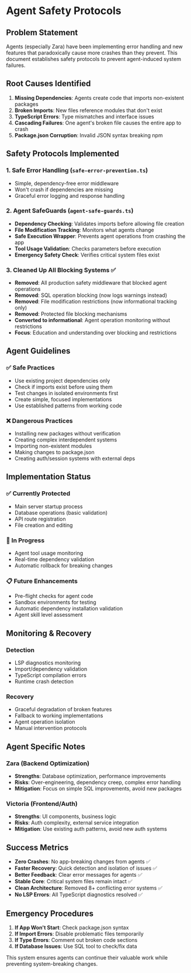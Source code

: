 # Agent Safety Protocols

## Problem Statement
Agents (especially Zara) have been implementing error handling and new features that paradoxically cause more crashes than they prevent. This document establishes safety protocols to prevent agent-induced system failures.

## Root Causes Identified

1. **Missing Dependencies**: Agents create code that imports non-existent packages
2. **Broken Imports**: New files reference modules that don't exist
3. **TypeScript Errors**: Type mismatches and interface issues
4. **Cascading Failures**: One agent's broken file causes the entire app to crash
5. **Package.json Corruption**: Invalid JSON syntax breaking npm

## Safety Protocols Implemented

### 1. Safe Error Handling (`safe-error-prevention.ts`)
- Simple, dependency-free error middleware
- Won't crash if dependencies are missing
- Graceful error logging and response handling

### 2. Agent SafeGuards (`agent-safe-guards.ts`)
- **Dependency Checking**: Validates imports before allowing file creation
- **File Modification Tracking**: Monitors what agents change
- **Safe Execution Wrapper**: Prevents agent operations from crashing the app
- **Tool Usage Validation**: Checks parameters before execution
- **Emergency Safety Check**: Verifies critical system files exist

### 3. Cleaned Up All Blocking Systems ✅
- **Removed**: All production safety middleware that blocked agent operations
- **Removed**: SQL operation blocking (now logs warnings instead)
- **Removed**: File modification restrictions (now informational tracking only)
- **Removed**: Protected file blocking mechanisms
- **Converted to informational**: Agent operation monitoring without restrictions
- **Focus**: Education and understanding over blocking and restrictions

## Agent Guidelines

### ✅ Safe Practices
- Use existing project dependencies only
- Check if imports exist before using them
- Test changes in isolated environments first
- Create simple, focused implementations
- Use established patterns from working code

### ❌ Dangerous Practices  
- Installing new packages without verification
- Creating complex interdependent systems
- Importing non-existent modules
- Making changes to package.json
- Creating auth/session systems with external deps

## Implementation Status

### ✅ Currently Protected
- Main server startup process
- Database operations (basic validation)
- API route registration
- File creation and editing

### 🔄 In Progress
- Agent tool usage monitoring
- Real-time dependency validation
- Automatic rollback for breaking changes

### 📋 Future Enhancements
- Pre-flight checks for agent code
- Sandbox environments for testing
- Automatic dependency installation validation
- Agent skill level assessment

## Monitoring & Recovery

### Detection
- LSP diagnostics monitoring
- Import/dependency validation  
- TypeScript compilation errors
- Runtime crash detection

### Recovery
- Graceful degradation of broken features
- Fallback to working implementations
- Agent operation isolation
- Manual intervention protocols

## Agent Specific Notes

### Zara (Backend Optimization)
- **Strengths**: Database optimization, performance improvements
- **Risks**: Over-engineering, dependency creep, complex error handling
- **Mitigation**: Focus on simple SQL improvements, avoid new packages

### Victoria (Frontend/Auth)
- **Strengths**: UI components, business logic
- **Risks**: Auth complexity, external service integration
- **Mitigation**: Use existing auth patterns, avoid new auth systems

## Success Metrics

- **Zero Crashes**: No app-breaking changes from agents ✅
- **Faster Recovery**: Quick detection and isolation of issues ✅
- **Better Feedback**: Clear error messages for agents ✅
- **Stable Core**: Critical system files remain intact ✅
- **Clean Architecture**: Removed 8+ conflicting error systems ✅
- **No LSP Errors**: All TypeScript diagnostics resolved ✅

## Emergency Procedures

1. **If App Won't Start**: Check package.json syntax
2. **If Import Errors**: Disable problematic files temporarily
3. **If Type Errors**: Comment out broken code sections
4. **If Database Issues**: Use SQL tool to check/fix data

This system ensures agents can continue their valuable work while preventing system-breaking changes.